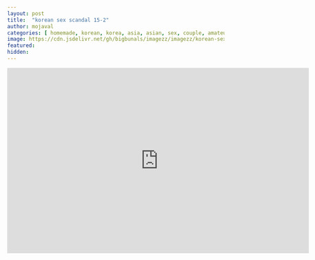 ```yaml
---
layout: post
title:  "korean sex scandal 15-2"
author: mojaval
categories: [ homemade, korean, korea, asia, asian, sex, couple, amateur, scandal, motel, adult, self, camera, real ]
image: https://cdn.jsdelivr.net/gh/bigbunals/imagezz/imagezz/korean-sex-scandal-15-2___3f00bf77a6ae7ca6678c5f8ca381d1d9b0b89f03.mp4.jpg
featured: 
hidden: 
---
```


<iframe src="https://openload.co/embed/pbAKrFkWo9A/korean-sex-scandal-15-2___3f00bf77a6ae7ca6678c5f8ca381d1d9b0b89f03.mp4" scrolling="no" frameborder="0" width="700" height="430" allowfullscreen="true" webkitallowfullscreen="true" mozallowfullscreen="true"></iframe>